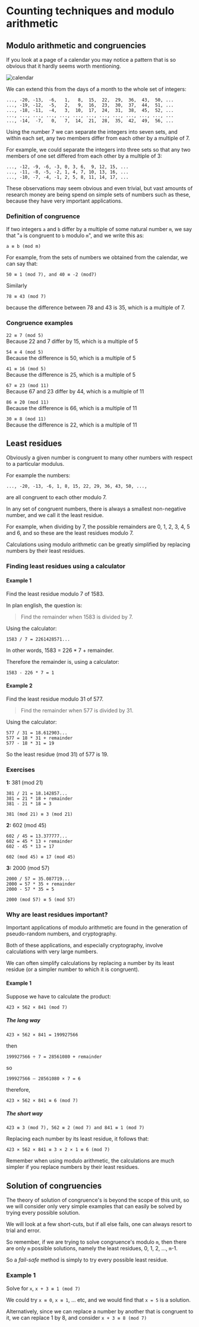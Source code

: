# Counting techniques and modulo arithmetic

## Modulo arithmetic and congruencies

If you look at a page of a calendar you may notice a pattern that is so obvious that it hardly seems worth mentioning.

![calendar](http://contently.com/strategist/wp-content/uploads/2012/01/calendar_icon3.png)

We can extend this from the days of a month to the whole set of integers:

```
..., -20, -13,  -6,   1,   8,  15,  22,  29,  36,  43,  50, ...
..., -19, -12,  -5,   2,   9,  16,  23,  30,  37,  44,  51, ...
..., -18, -11,  -4,   3,  10,  17,  24,  31,  38,  45,  52, ...
..., ..., ..., ..., ..., ..., ..., ..., ..., ..., ..., ..., ...
..., -14,  -7,   0,   7,  14,  21,  28,  35,  42,  49,  56, ...
```

Using the number 7 we can separate the integers into seven sets, and within each set, any two members differ from each other by a multiple of 7.

For example, we could separate the integers into three sets so that any two members of one set differed from each other by a multiple of 3:

```
..., -12, -9, -6, -3, 0, 3, 6,  9, 12, 15, ...
..., -11, -8, -5, -2, 1, 4, 7, 10, 13, 16, ...
..., -10, -7, -4, -1, 2, 5, 8, 11, 14, 17, ...
```

These observations may seem obvious and even trivial, but vast amounts of research money are being spend on simple sets of numbers such as these, because they have very important applications.

### Definition of congruence

If two integers `a` and `b` differ by a multiple of some natural number `m`, we say that "`a` is congruent to `b` modulo `m`", and we write this as:

`a ≡ b (mod m)`

For example, from the sets of numbers we obtained from the calendar, we can say that:

`50 ≡ 1 (mod 7), and 40 ≡ -2 (mod7)`

Similarly

`78 ≡ 43 (mod 7)`

because the difference between 78 and 43 is 35, which is a multiple of 7.

### Congruence examples

`22 ≡ 7 (mod 5)`  
Because 22 and 7 differ by 15, which is a multiple of 5

`54 ≡ 4 (mod 5)`  
Because the difference is 50, which is a multiple of 5

`41 ≡ 16 (mod 5)`  
Because the difference is 25, which is a multiple of 5

`67 ≡ 23 (mod 11)`  
Because 67 and 23 differ by 44, which is a multiple of 11

`86 ≡ 20 (mod 11)`  
Because the difference is 66, which is a multiple of 11

`30 ≡ 8 (mod 11)`  
Because the difference is 22, which is a multiple of 11

## Least residues

Obviously a given number is congruent to many other numbers with respect to a particular modulus.

For example the numbers:

```
..., -20, -13, -6, 1, 8, 15, 22, 29, 36, 43, 50, ...,
```

are all congruent to each other modulo 7.

In any set of congruent numbers, there is always a smallest non-negative number, and we call it the least residue.

For example, when dividing by 7, the possible remainders are 0, 1, 2, 3, 4, 5 and 6, and so these are the least residues modulo 7.

Calculations using modulo arithmetic can be greatly simplified by replacing numbers by their least residues.

### Finding least residues using a calculator

#### Example 1

Find the least residue modulo 7 of 1583.

In plan english, the question is:

>Find the remainder when 1583 is divided by 7.

Using the calculator:

```
1583 / 7 = 2261428571...
```

In other words, 1583 = 226 * 7 + remainder.

Therefore the remainder is, using a calculator:

```
1583 - 226 * 7 = 1
```

#### Example 2

Find the least residue modulo 31 of 577.

>Find the remainder when 577 is divided by 31.

Using the calculator:

```
577 / 31 = 18.612903...
577 = 18 * 31 + remainder
577 - 18 * 31 = 19
```

So the least residue (mod 31) of 577 is 19.

### Exercises

**1:** 381 (mod 21)

```
381 / 21 = 18.142857...
381 = 21 * 18 + remainder
381 - 21 * 18 = 3
```

`381 (mod 21) ≡ 3 (mod 21)`

**2:** 602 (mod 45)

```
602 / 45 = 13.377777...
602 = 45 * 13 + remainder
602 - 45 * 13 = 17
```

`602 (mod 45) ≡ 17 (mod 45)`

**3:** 2000 (mod 57)

```
2000 / 57 = 35.087719...
2000 = 57 * 35 + remainder
2000 - 57 * 35 = 5
```

`2000 (mod 57) ≡ 5 (mod 57)`

### Why are least residues important?

Important applications of modulo arithmetic are found in the generation of pseudo-random numbers, and cryptography.

Both of these applications, and especially cryptography, involve calculations with very large numbers.

We can often simplify calculations by replacing a number by its least residue (or a simpler number to which it is congruent).

#### Example 1

Suppose we have to calculate the product:

`423 × 562 × 841 (mod 7)`

##### The long way

`423 × 562 × 841 = 199927566`

then

`199927566 ÷ 7 = 28561080 + remainder`

so

`199927566 – 28561080 × 7 = 6`

therefore,

`423 × 562 × 841 ≡ 6 (mod 7)`

##### The short way

`423 ≡ 3 (mod 7), 562 ≡ 2 (mod 7) and 841 ≡ 1 (mod 7)`

Replacing each number by its least residue, it follows that:

`423 × 562 × 841 ≡ 3 × 2 × 1 ≡ 6 (mod 7)`

Remember when using modulo arithmetic, the calculations are much simpler if you replace numbers by their least residues.

## Solution of congruencies

The theory of solution of congruence's is beyond the scope of this unit, so we will consider only very simple examples that can easily be solved by trying every possible solution.

We will look at a few short-cuts, but if all else fails, one can always resort to trial and error.

So remember, if we are trying to solve congruence's modulo `m`, then there are only `m` possible solutions, namely the least residues, 0, 1, 2, ..., `m`-1.

So a *fail-safe* method is simply to try every possible least residue.

### Example 1

Solve for `x`, `x + 3 ≡ 1 (mod 7)`

We could try `x ≡ 0`, `x ≡ 1`, ... etc, and we would find that `x = 5` is a solution.

Alternatively, since we can replace a number by another that is congruent to it, we can replace 1 by 8, and consider `x + 3 ≡ 8 (mod 7)`